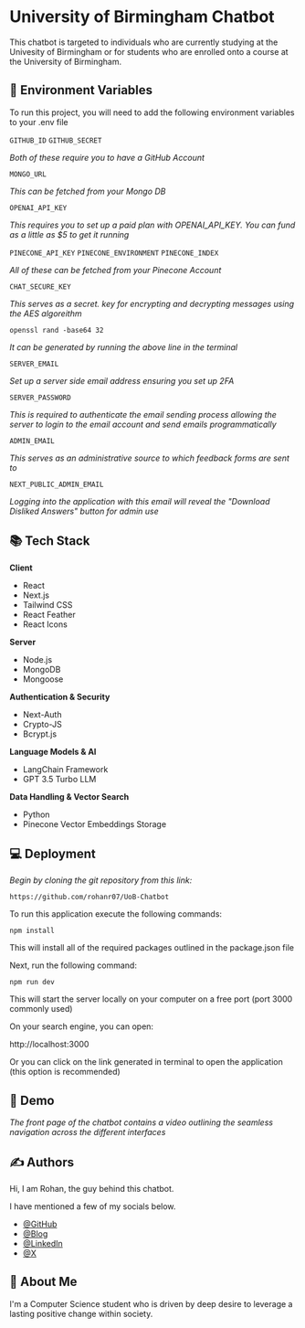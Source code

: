  
# University of Birmingham Chatbot

This chatbot is targeted to individuals who are currently studying at the Univesity of Birmingham or for students who are enrolled onto a course at the University of Birmingham.  

## 🤖 Environment Variables

To run this project, you will need to add the following environment variables to your .env file

`GITHUB_ID`
`GITHUB_SECRET`

_Both of these require you to have a GitHub Account_

`MONGO_URL`

_This can be fetched from your Mongo DB_

`OPENAI_API_KEY`

_This requires you to set up a paid plan with OPENAI_API_KEY. You can fund as a little as $5 to get it running_

`PINECONE_API_KEY`
`PINECONE_ENVIRONMENT`
`PINECONE_INDEX`

_All of these can be fetched from your Pinecone Account_

`CHAT_SECURE_KEY`

_This serves as a secret. key for encrypting and decrypting messages using the AES algoreithm_

```
openssl rand -base64 32
```

_It can be generated by running the above line in the terminal_

`SERVER_EMAIL`

_Set up a server side email address ensuring you set up 2FA_

`SERVER_PASSWORD`

_This is required to authenticate the email sending process allowing the server to login to the email account and send emails programmatically_

`ADMIN_EMAIL`

_This serves as an administrative source to which feedback forms are sent to_

`NEXT_PUBLIC_ADMIN_EMAIL`

_Logging into the application with this email will reveal the "Download Disliked Answers" button for admin use_


## 📚 Tech Stack

**Client**
- React
- Next.js
- Tailwind CSS
- React Feather
- React Icons

**Server**
- Node.js
- MongoDB
- Mongoose

**Authentication & Security**
- Next-Auth
- Crypto-JS
- Bcrypt.js

**Language Models & AI**
- LangChain Framework
- GPT 3.5 Turbo LLM

**Data Handling & Vector Search**
- Python
- Pinecone Vector Embeddings Storage


## 💻 Deployment
_Begin by cloning the git repository from this link:_

```
https://github.com/rohanr07/UoB-Chatbot
```



To run this application execute the following commands:

```
npm install
```
This will install all of the required packages outlined in the package.json file

Next, run the following command:

```
npm run dev
```
This will start the server locally on your computer on a free port (port 3000 commonly used)

On your search engine, you can open:

http://localhost:3000

Or you can click on the link generated in terminal to open the application (this option is recommended)


## 📼 Demo

_The front page of the chatbot contains a video outlining the seamless navigation across the different interfaces_


## ✍️ Authors

Hi, I am Rohan, the guy behind this chatbot. 

I have mentioned a few of my socials below.

- [@GitHub](https://github.com/rohanr07)
- [@Blog](https://rq7.hashnode.dev)
- [@LinkedIn](https://www.linkedin.com/in/rohanrenganathan/)
- [@X](https://twitter.com/_rohanr007_)



## 🚀 About Me
I'm a Computer Science student who is driven by deep desire to leverage a lasting positive change within society.